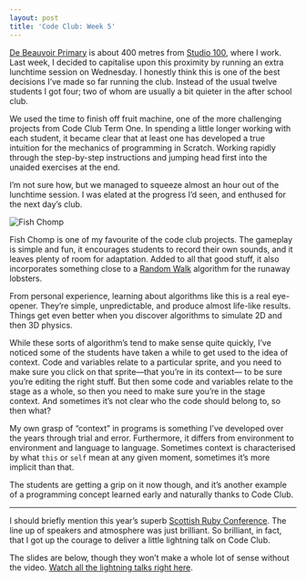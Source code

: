 ```yaml
---
layout: post
title: 'Code Club: Week 5'
---
```


[De Beauvoir Primary][dbp] is about 400 metres from [Studio 100][studio100],
where I work. Last week, I decided to capitalise upon this proximity by
running an extra lunchtime session on Wednesday. I honestly think this
is one of the best decisions I’ve made so far running the club. Instead
of the usual twelve students I got four; two of whom are usually a bit
quieter in the after school club.

We used the time to finish off fruit machine, one of the more challenging
projects from Code Club Term One. In spending a little longer working with
each student, it became clear that at least one has developed a true
intuition for the mechanics of programming in Scratch. Working rapidly
through the step-by-step instructions and jumping head first into the
unaided exercises at the end.

I’m not sure how, but we managed to squeeze almost an hour out of the
lunchtime session. I was elated at the progress I’d seen, and enthused
for the next day’s club.

![Fish Chomp](http://assets.jgwhite.co.uk/images/fish-chomp.png)

Fish Chomp is one of my favourite of the code club projects. The
gameplay is simple and fun, it encourages students to record their own
sounds, and it leaves plenty of room for adaptation. Added to all that
good stuff, it also incorporates something close to a [Random Walk][random]
algorithm for the runaway lobsters.

From personal experience, learning about algorithms like this is a real
eye-opener. They’re simple, unpredictable, and produce almost life-like
results. Things get even better when you discover algorithms to simulate
2D and then 3D physics.

While these sorts of algorithm’s tend to make sense quite quickly, I’ve
noticed some of the students have taken a while to get used to the idea
of context. Code and variables relate to a particular sprite, and you
need to make sure you click on that sprite—that you’re in its context—
to be sure you’re editing the right stuff. But then some code and
variables relate to the stage as a whole, so then you need to make sure
you’re in the stage context. And sometimes it’s not clear who the code
should belong to, so then what?

My own grasp of “context” in programs is something I’ve developed over
the years through trial and error. Furthermore, it differs from
environment to environment and language to language.
Sometimes context is characterised by what `this` or `self` mean at
any given moment, sometimes it’s more implicit than that.

The students are getting a grip on it now though, and it’s another example of
a programming concept learned early and naturally thanks to Code Club.

---

I should briefly mention this year’s superb
[Scottish Ruby Conference][scotruby]. The line up of speakers
and atmosphere was just brilliant. So brilliant, in fact, that I
got up the courage to deliver a little lightning talk on Code Club.

The slides are below, though they won’t make a whole lot of sense
without the video. [Watch all the lightning talks right here][scotruby-videos].

<script
  async
  class="speakerdeck-embed"
  data-id="55937f809f6501305d2e6233add02cc9"
  data-ratio="1.33333333333333"
  src="//speakerdeck.com/assets/embed.js"></script>

[dbp]: http://www.debeauvoir.hackney.sch.uk/
[studio100]: http://www.studio100london.com/
[random]: http://en.wikipedia.org/wiki/Random_walk
[josh-sites]: http://codeclub.joshemerson.co.uk/
[scotruby]: http://2013.scottishrubyconference.com/
[scotruby-slides]: https://speakerdeck.com/jgwhite/code-club-lightning-talk
[scotruby-videos]: http://programme2013.scottishrubyconference.com/slots/18/video
